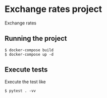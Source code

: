 # Exchange rates project

Exchange rates

## Running the project

```
$ docker-compose build 
$ docker-compose up -d
```

## Execute tests
Execute the test like 
```
$ pytest . -vv
```